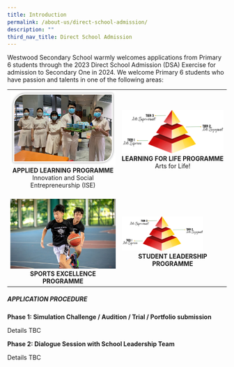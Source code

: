 ```yaml
---
title: Introduction
permalink: /about-us/direct-school-admission/
description: ""
third_nav_title: Direct School Admission
---
```

Westwood Secondary School warmly welcomes applications from Primary 6 students through the 2023 Direct School Admission (DSA) Exercise for admission to Secondary One in 2024.  We welcome Primary 6 students who have passion and talents in one of the following areas:

<table class="table1">
	<tbody>
		<tr>
			<td><img src="/images/ALP2.jpeg" style="width=80%">
				<center><b>APPLIED LEARNING PROGRAMME</b><br>
Innovation and Social Entrepreneurship (ISE)<br>
			</center></td>
			<td><img src="/images/LLP1.png" style="width:100%"><center><b>LEARNING FOR LIFE PROGRAMME</b><br>
Arts for Life!</center></td></tr>
			<tr>
				<td><br><img src="/images/dsa%20sep.jpg" style="width=100%">
					<center><b>SPORTS EXCELLENCE PROGRAMME</b><br></center></td>
				<td><br><img src="/images/LLP1.png" style="width:80%"><center><b>STUDENT LEADERSHIP PROGRAMME</b></center></td>
</tr>
</tbody>
</table>



##### APPLICATION PROCEDURE

**Phase 1: Simulation Challenge / Audition / Trial / Portfolio submission**

Details TBC

**Phase 2: Dialogue Session with School Leadership Team**

Details TBC